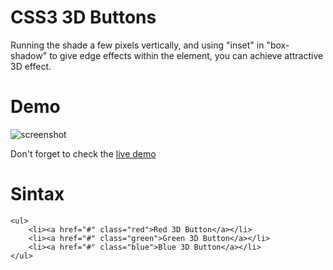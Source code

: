 CSS3 3D Buttons
===========

Running the shade a few pixels vertically, and using "inset" in "box-shadow" to give edge effects within the element, you can achieve attractive 3D effect.

Demo
====

![screenshot](http://9ls.com.ar/oscarweb/posts/css3-3d-buttons/css3_3d_buttons_470.jpg)

Don't forget to check the [live demo](http://oscarweb.com.ar/ejemplos/css3-3d-buttons/)


Sintax
=======

	<ul>
		<li><a href="#" class="red">Red 3D Button</a></li>
		<li><a href="#" class="green">Green 3D Button</a></li>
		<li><a href="#" class="blue">Blue 3D Button</a></li>
	</ul>